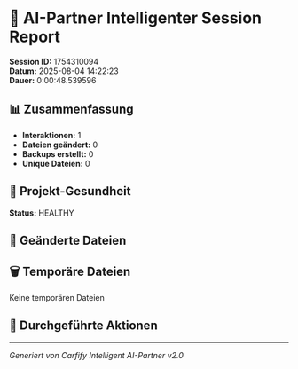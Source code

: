 # 🤖 AI-Partner Intelligenter Session Report
**Session ID:** 1754310094  
**Datum:** 2025-08-04 14:22:23  
**Dauer:** 0:00:48.539596

## 📊 Zusammenfassung
- **Interaktionen:** 1
- **Dateien geändert:** 0
- **Backups erstellt:** 0
- **Unique Dateien:** 0

## 🏥 Projekt-Gesundheit
**Status:** HEALTHY

## 📁 Geänderte Dateien

## 🗑️ Temporäre Dateien
Keine temporären Dateien

## 🎯 Durchgeführte Aktionen

---
*Generiert von Carfify Intelligent AI-Partner v2.0*